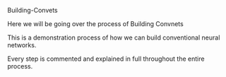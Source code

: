 Building-Convets

Here we will be going over the process of Building Convnets

This is a demonstration process of how we can build conventional neural networks.

Every step is commented and explained in full throughout the entire process.
